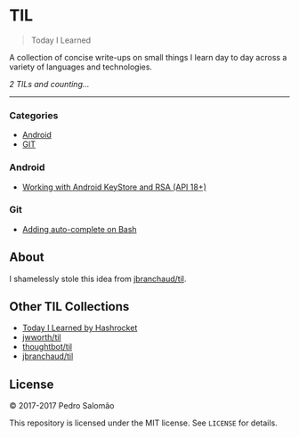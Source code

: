 # TIL

> Today I Learned

A collection of concise write-ups on small things I learn day to day across a
variety of languages and technologies.

_2 TILs and counting..._

---

### Categories

* [Android](android)
* [GIT](git)

### Android

- [Working with Android KeyStore and RSA (API 18+)](android/rsa-key-store.md)

### Git

- [Adding auto-complete on Bash](git/bash-auto-complete.md)

## About

I shamelessly stole this idea from
[jbranchaud/til](https://github.com/jbranchaud/til).

## Other TIL Collections

* [Today I Learned by Hashrocket](https://til.hashrocket.com)
* [jwworth/til](https://github.com/jwworth/til)
* [thoughtbot/til](https://github.com/thoughtbot/til)
* [jbranchaud/til](https://github.com/jbranchaud/til)

## License

&copy; 2017-2017 Pedro Salomão

This repository is licensed under the MIT license. See `LICENSE` for
details.
